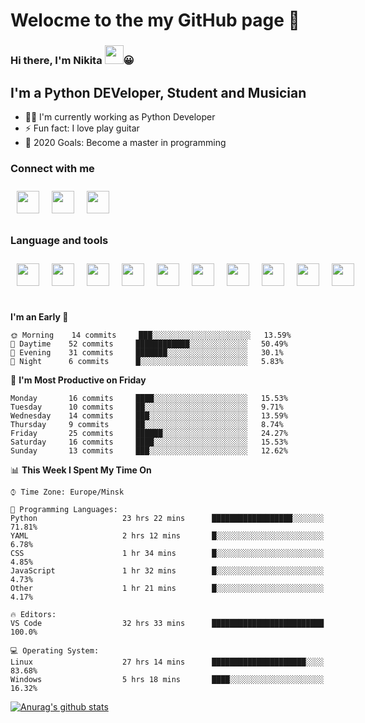 # Welocme to the my GitHub page 🎉

### Hi there, I'm Nikita <a href="https://www.gautamkrishnar.com/"><img src="https://media.giphy.com/media/hvRJCLFzcasrR4ia7z/giphy.gif" width="30px" height="30px"></a>😀


## I'm a Python DEVeloper, Student and Musician


- 🧙‍♂️ I'm currently working as Python Developer
- ⚡ Fun fact: I love play guitar
- 🥅 2020 Goals: Become a master in programming

### Connect with me

<div class="social" style="display:flex">
    <a href="https://www.linkedin.com/in/nikita-efremov-6820a2130/">
        <img style="margin: 10px" src="https://www.flaticon.com/svg/static/icons/svg/145/145807.svg" alt="" width="36px"/>
    </a>
    <a href="https://vk.com/nikefr7">
        <img style="margin: 10px" src="https://www.flaticon.com/svg/static/icons/svg/145/145813.svg" alt="" width="36px"/>
    </a>
    <a href="https://www.instagram.com/nikefr7/">
        <img style="margin: 10px" src="https://www.flaticon.com/svg/static/icons/svg/145/145805.svg" alt="" width="36px"/>
    </a>
</div>

### Language and tools

<div class="social" style="display:flex">
    <img style="margin:10px" src="https://www.simplilearn.com/ice9/free_resources_article_thumb/VSCode.png" alt="" width="36px" height="36px"/>
    <img style="margin:10px" src="https://cdn4.iconfinder.com/data/icons/logos-and-brands/512/267_Python_logo-512.png" width="36px" height="36px"/>
    <img style="margin:10px" src="https://www.flaticon.com/svg/static/icons/svg/1265/1265531.svg" width="36px" height="36px">
    <img style="margin:10px" src="https://cdn.worldvectorlogo.com/logos/django.svg" width="36px" height="36px">
    <img style="margin:10px" src="https://cdn.worldvectorlogo.com/logos/linux-tux-2.svg" width="36px" height="36px">
    <img style="margin:10px" src="https://cdn.worldvectorlogo.com/logos/git-icon.svg" width="36px" height="36px">
    <img style="margin:10px" src="https://cdn.worldvectorlogo.com/logos/bootstrap-4.svg" width="36px" height="36px">
    <img style="margin:10px" src="https://cdn.worldvectorlogo.com/logos/html-5.svg" width="36px" height="36px">
    <img style="margin:10px" src="https://cdn.worldvectorlogo.com/logos/nginx-1.svg" width="36px" height="36px">
    <img style="margin:10px" src="https://cdn.worldvectorlogo.com/logos/javascript.svg" width="36px" height="36px">
</div>

<br>



<!--START_SECTION:waka-->
**I'm an Early 🐤** 

```text
🌞 Morning    14 commits     ███░░░░░░░░░░░░░░░░░░░░░░   13.59% 
🌆 Daytime    52 commits     ████████████░░░░░░░░░░░░░   50.49% 
🌃 Evening    31 commits     ███████░░░░░░░░░░░░░░░░░░   30.1% 
🌙 Night      6 commits      █░░░░░░░░░░░░░░░░░░░░░░░░   5.83%

```
📅 **I'm Most Productive on Friday** 

```text
Monday       16 commits     ████░░░░░░░░░░░░░░░░░░░░░   15.53% 
Tuesday      10 commits     ██░░░░░░░░░░░░░░░░░░░░░░░   9.71% 
Wednesday    14 commits     ███░░░░░░░░░░░░░░░░░░░░░░   13.59% 
Thursday     9 commits      ██░░░░░░░░░░░░░░░░░░░░░░░   8.74% 
Friday       25 commits     ██████░░░░░░░░░░░░░░░░░░░   24.27% 
Saturday     16 commits     ████░░░░░░░░░░░░░░░░░░░░░   15.53% 
Sunday       13 commits     ███░░░░░░░░░░░░░░░░░░░░░░   12.62%

```


📊 **This Week I Spent My Time On** 

```text
⌚︎ Time Zone: Europe/Minsk

💬 Programming Languages: 
Python                   23 hrs 22 mins      ██████████████████░░░░░░░   71.81% 
YAML                     2 hrs 12 mins       █░░░░░░░░░░░░░░░░░░░░░░░░   6.78% 
CSS                      1 hr 34 mins        █░░░░░░░░░░░░░░░░░░░░░░░░   4.85% 
JavaScript               1 hr 32 mins        █░░░░░░░░░░░░░░░░░░░░░░░░   4.73% 
Other                    1 hr 21 mins        █░░░░░░░░░░░░░░░░░░░░░░░░   4.17%

🔥 Editors: 
VS Code                  32 hrs 33 mins      █████████████████████████   100.0%

💻 Operating System: 
Linux                    27 hrs 14 mins      █████████████████████░░░░   83.68% 
Windows                  5 hrs 18 mins       ████░░░░░░░░░░░░░░░░░░░░░   16.32%

```


<!--END_SECTION:waka-->


[![Anurag's github stats](https://github-readme-stats.vercel.app/api?username=NikDark)](https://github.com/anuraghazra/github-readme-stats)

[VK]: https://vk.com/nikefr7
[LinkedIn]: https://www.linkedin.com/in/nikita-efremov-6820a2130/
[Instagram]: https://www.instagram.com/nikefr7/
